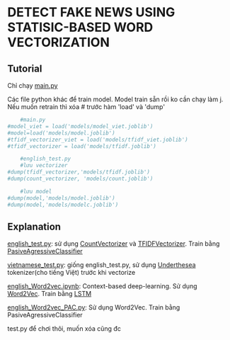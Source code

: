 # DETECT FAKE NEWS USING STATISIC-BASED WORD VECTORIZATION

## Tutorial

Chỉ chạy [main.py](main.py)

Các file python khác để train model. Model train sẵn rồi ko cần chạy làm j. Nếu muốn retrain thì xóa # trước hàm 'load' và 'dump'

```python
    #main.py
#model_viet = load('models/model_viet.joblib')
#model=load('models/model.joblib')
#tfidf_vectorizer_viet = load('models/tfidf_viet.joblib')
#tfidf_vectorizer = load('models/tfidf.joblib')
```

```python
    #english_test.py
    #lưu vectorizer
#dump(tfidf_vectorizer,'models/tfidf.joblib')
#dump(count_vectorizer, 'models/count.joblib')

    #lưu model
#dump(model,'models/model.joblib')
#dump(model,'models/modelc.joblib')
```

## Explanation

[english_test.py](english_test.py): sử dụng [CountVectorizer](https://scikit-learn.org/stable/modules/generated/sklearn.feature_extraction.text.CountVectorizer.html) và [TFIDFVectorizer](https://scikit-learn.org/stable/modules/generated/sklearn.feature_extraction.text.TfidfVectorizer.html). Train bằng [PasiveAgressiveClassifier](https://scikit-learn.org/stable/modules/generated/sklearn.linear_model.PassiveAggressiveClassifier.html)

[vietnamese_test.py](vietnamese_test.py): giống english_test.py, sử dụng [Underthesea](https://underthesea.readthedocs.io/en/latest/readme.html) tokenizer(cho tiếng Việt) trước khi vectorize

[english_Word2vec.ipynb](english_Word2vec.ipynb): Context-based deep-learning. Sử dụng [Word2Vec](https://www.tensorflow.org/tutorials/text/word2vec). Train bằng [LSTM](https://viblo.asia/p/recurrent-neural-network-tu-rnn-den-lstm-gGJ597z1ZX2)

[english_Word2vec_PAC.py](english_Word2vec_PAC.ipynb): Sử dụng Word2Vec. Train bằng PasiveAgressiveClassifier

test.py để chơi thôi, muốn xóa cũng đc
